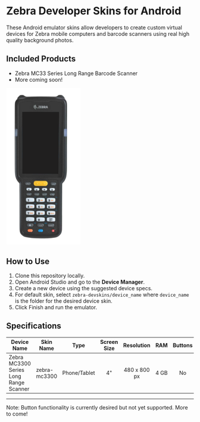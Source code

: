 # Zebra Developer Skins for Android

These Android emulator skins allow developers to create custom virtual devices for Zebra mobile computers and barcode scanners using real high quality background photos.

## Included Products

* Zebra MC33 Series Long Range Barcode Scanner
* More coming soon!

<img src="./zebra-mc3300/background.png" alt="preview" width="200"/>

## How to Use

1. Clone this repository locally.
2. Open Android Studio and go to the **Device Manager**.
3. Create a new device using the suggested device specs.
4. For default skin, select `zebra-devskins/device_name` where `device_name` is the folder for the desired device skin.
5. Click Finish and run the emulator.

## Specifications

| Device Name | Skin Name | Type | Screen Size | Resolution | RAM | Buttons | Keyboard | States | Cameras |
| ------- | --- | --- | :---: | :---: | :---: | :---: | :---: | :---: | :---: |
| Zebra MC3300 Series Long Range Scanner | zebra-mc3300 | Phone/Tablet | 4" | 480 x 800 px | 4 GB | No | Yes | Portrait | No Cameras |

---

Note: Button functionality is currently desired but not yet supported. More to come!
